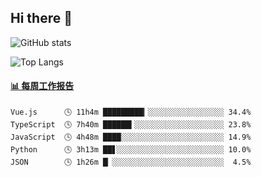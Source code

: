 ## Hi there 👋

![GitHub stats](https://github-readme-stats.orilight.top/api?username=orilights)

![Top Langs](https://github-readme-stats.orilight.top/api/top-langs/?username=orilights&layout=compact)

<!-- waka-box start -->
#### <a href="https://gist.github.com/92c8d5b388768c10efcba86e82b7c4fb" target="_blank">📊 每周工作报告</a>
```text
Vue.js      🕓 11h4m █████████▎░░░░░░░░░░░░░░░░░ 34.4%
TypeScript  🕓 7h40m ██████▍░░░░░░░░░░░░░░░░░░░░ 23.8%
JavaScript  🕓 4h48m ████░░░░░░░░░░░░░░░░░░░░░░░ 14.9%
Python      🕓 3h13m ██▋░░░░░░░░░░░░░░░░░░░░░░░░ 10.0%
JSON        🕓 1h26m █▏░░░░░░░░░░░░░░░░░░░░░░░░░  4.5%
```
<!-- Powered by https://github.com/journey-ad/waka-box-go . -->
<!-- waka-box end -->
